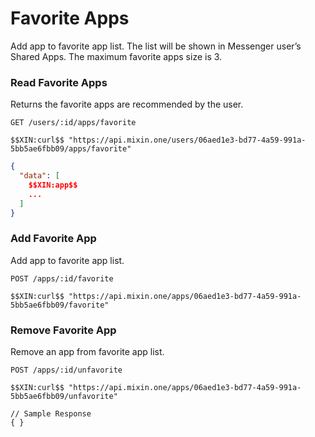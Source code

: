 # Favorite Apps

Add app to favorite app list. The list will be shown in Messenger user’s Shared Apps. The maximum favorite apps size is 3.

### Read Favorite Apps

Returns the favorite apps are recommended by the user.

`GET /users/:id/apps/favorite`

```
$$XIN:curl$$ "https://api.mixin.one/users/06aed1e3-bd77-4a59-991a-5bb5ae6fbb09/apps/favorite"
```

```json
{
  "data": [
    $$XIN:app$$
    ...
  ]
}
```

### Add Favorite App 

Add app to favorite app list.

`POST /apps/:id/favorite`

```
$$XIN:curl$$ "https://api.mixin.one/apps/06aed1e3-bd77-4a59-991a-5bb5ae6fbb09/favorite"
```


### Remove Favorite App

Remove an app from favorite app list.

`POST /apps/:id/unfavorite`

```
$$XIN:curl$$ "https://api.mixin.one/apps/06aed1e3-bd77-4a59-991a-5bb5ae6fbb09/unfavorite"
```

```
// Sample Response
{ }
```
